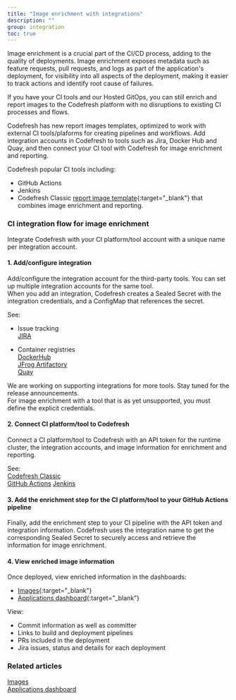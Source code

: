 ```yaml
---
title: "Image enrichment with integrations"
description: ""
group: integration
toc: true
---
```





Image enrichment is a crucial part of the CI/CD process, adding to the quality of deployments. Image enrichment exposes metadata such as feature requests, pull requests, and logs as part of the application's deployment, for visibility into all aspects of the deployment, making it easier to track actions and identify root cause of failures.  

If you have your CI tools and our Hosted GitOps, you can still enrich and report images to the Codefresh platform with no disruptions to existing CI processes and flows.  

Codefresh has new report images templates, optimized to work with external CI tools/plaforms for creating pipelines and workflows. Add integration accounts in Codefresh to tools such as Jira, Docker Hub and Quay, and then connect your CI tool with Codefresh for image enrichment and reporting.  

Codefresh  popular CI tools including:
* GitHub Actions
* Jenkins
* Codefresh Classic [report image template](https://github.com/marketplace/actions/codefresh-report-image){:target="\_blank"} that combines image enrichment and reporting. 


### CI integration flow for image enrichment
 
Integrate Codefresh with your CI platform/tool account with a unique name per integration account. 

#### 1. Add/configure integration

Add/configure the integration account for the third-party tools. You can set up multiple integration accounts for the same tool.  
When you add an integration, Codefresh creates a Sealed Secret with the integration credentials, and a ConfigMap that references the secret.  

See:  
* Issue tracking  
  [JIRA]({{site.baseurl}}/docs/integrations/jira/) 
 
* Container registries  
  [DockerHub]({{site.baseurl}}/docs/integrations/dockerhub/)  
  [JFrog Artifactory]({{site.baseurl}}/docs/integrations/jfrog/)  
  [Quay]({{site.baseurl}}/docs/integrations/quay/)  

We are working on supporting integrations for more tools. Stay tuned for the release announcements.  
For image enrichment with a tool that is as yet unsupported, you must define the explicit credentials. 
   
#### 2. Connect CI platform/tool to Codefresh

Connect a CI platform/tool to Codefresh with an API token for the runtime cluster, the integration accounts, and image information for enrichment and reporting. 

See:  
[Codefresh Classic]({{site.baseurl}}/docs/integrations/codefresh-classic/)  
[GitHub Actions]({{site.baseurl}}/docs/integrations/github-actions/)
[Jenkins]({{site.baseurl}}/docs/integrations/jenkins/)


#### 3. Add the enrichment step for the CI platform/tool to your GitHub Actions pipeline 

Finally, add the enrichment step to your CI pipeline with the API token and integration information. Codefresh uses the integration name to get the corresponding Sealed Secret to securely access and retrieve the information for image enrichment.  


#### 4. View enriched image information
Once deployed, view enriched information in the dashboards:  
* [Images](https://g.codefresh.io/2.0/images){:target="\_blank"}  
* [Applications dashboard](https://g.codefresh.io/2.0/applications-dashboard){:target="\_blank"}  


View:  

* Commit information as well as committer
* Links to build and deployment pipelines
* PRs included in the deployment
* Jira issues, status and details for each deployment


### Related articles
[Images]({{site.baseurl}}/docs/deployment/images/)  
[Applications dashboard]({{site.baseurl}}/docs/deployment/applications-dashboard/) 

